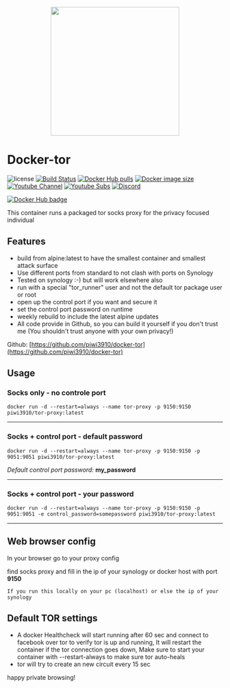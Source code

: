<p align="center">
  <img width="300px" src="https://upload.wikimedia.org/wikipedia/commons/8/8f/Tor_project_logo_hq.png">
</p>

# Docker-tor
![license](https://img.shields.io/badge/license-GPLv3.0-brightgreen.svg?style=flat)
[![Build Status](https://img.shields.io/travis/com/piwi3910/docker-tor/master)](https://travis-ci.com/piwi3910/docker-tor)
[![Docker Hub pulls](https://img.shields.io/docker/pulls/piwi3910/tor-proxy.svg)](https://hub.docker.com/r/piwi3910/tor/)
[![Docker image size](https://img.shields.io/docker/image-size/piwi3910/tor-proxy/latest)](https://hub.docker.com/r/piwi3910/tor/tags)
[![Youtube Channel](https://img.shields.io/youtube/channel/views/UCpNg_I2e8d5_6fU_OOKVG7Q?style=social)](https://www.youtube.com/channel/UCpNg_I2e8d5_6fU_OOKVG7Q)
[![Youtube Subs](https://img.shields.io/youtube/channel/subscribers/UCpNg_I2e8d5_6fU_OOKVG7Q?style=social)](https://www.youtube.com/channel/UCpNg_I2e8d5_6fU_OOKVG7Q?sub_confirmation=1)
[![Discord](https://img.shields.io/discord/719782239466160139)](https://discord.gg/cHMftfe)

[![Docker Hub badge](http://dockeri.co/image/piwi3910/tor)](https://hub.docker.com/r/piwi3910/tor/)

This container runs a packaged tor socks proxy for the privacy focused individual

## Features

* build from alpine:latest to have the smallest container and smallest attack surface
* Use different ports from standard to not clash with ports on Synology
* Tested on synology :-) but will work elsewhere also
* run with a special "tor_runner" user and not the default tor package user or root
* open up the control port if you want and secure it
* set the control port password on runtime
* weekly rebuild to include the latest alpine updates
* All code provide in Github, so you can build it yourself if you don't trust me (You shouldn't trust anyone with your own privacy!)

Github: [https://github.com/piwi3910/docker-tor](https://github.com/piwi3910/docker-tor)

## Usage

### Socks only - **no** controle port
```
docker run -d --restart=always --name tor-proxy -p 9150:9150 piwi3910/tor-proxy:latest
```

---
### Socks + control port - **default** password
```
docker run -d --restart=always --name tor-proxy -p 9150:9150 -p 9051:9051 piwi3910/tor-proxy:latest
```
*Default control port password:* **my_password**

---
### Socks + control port - **your** password
```
docker run -d --restart=always --name tor-proxy -p 9150:9150 -p 9051:9051 -e control_password=somepassword piwi3910/tor-proxy:latest
```

---
## Web browser config
In your browser go to your proxy config

find socks proxy and fill in the ip of your synology or docker host with port **9150**

`If you run this locally on your pc (localhost) or else the ip of your synology`

## Default TOR settings
* A docker Healthcheck will start running after 60 sec and connect to facebook over tor to verify tor is up and running,
It will restart the container if the tor connection goes down, Make sure to start your container with --restart-always to make sure
tor auto-heals
* tor will try to create an new circuit every 15 sec

happy private browsing!